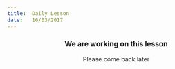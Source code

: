 ```yaml
---
title:  Daily Lesson
date:   16/03/2017
---
```


### <center>We are working on this lesson</center>
<center>Please come back later</center>